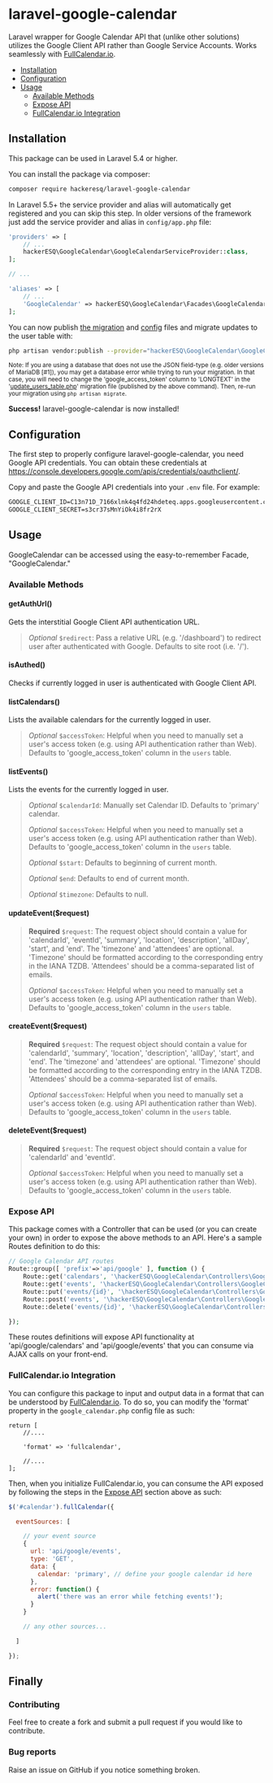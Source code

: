 # laravel-google-calendar

Laravel wrapper for Google Calendar API that (unlike other solutions) utilizes the Google Client API rather than Google Service Accounts. Works seamlessly with [FullCalendar.io](http://fullcalendar.io).

- [Installation](#installation)
- [Configuration](#configuration)
- [Usage](#usage)
  - [Available Methods](#available-methods)
  - [Expose API](#expose-api)
  - [FullCalendar.io Integration](#fullcalendario-integration)

## Installation

This package can be used in Laravel 5.4 or higher.

You can install the package via composer:

``` bash
composer require hackeresq/laravel-google-calendar
```

In Laravel 5.5+ the service provider and alias will automatically get registered and you can skip this step. In older versions of the framework just add the service provider and alias in `config/app.php` file:

```php
'providers' => [
    // ...
    hackerESQ\GoogleCalendar\GoogleCalendarServiceProvider::class,
];

// ...

'aliases' => [
    // ...
    'GoogleCalendar' => hackerESQ\GoogleCalendar\Facades\GoogleCalendar::class,
];
```

You can now publish [the migration](https://github.com/hackerESQ/laravel-google-calendar/blob/master/database/migrations/update_users_table.php) and [config](https://github.com/hackerESQ/laravel-google-calendar/blob/master/config/google_calendar.php) files and migrate updates to the user table with:

```bash
php artisan vendor:publish --provider="hackerESQ\GoogleCalendar\GoogleCalendarServiceProvider" && php artisan migrate
```

<small>Note: If you are using a database that does not use the JSON field-type (e.g. older versions of MariaDB [#1]), you may get a database error while trying to run your migration. In that case, you will need to change the 'google_access_token' column to 'LONGTEXT' in the '[update_users_table.php](https://github.com/hackerESQ/laravel-google-calendar/blob/master/database/migrations/update_users_table.php)' migration file (published by the above command). Then, re-run your migration using `php artisan migrate`. </small>

<b>Success!</b> laravel-google-calendar is now installed!

## Configuration

The first step to properly configure laravel-google-calendar, you need Google API credentials. You can obtain these credentials at https://console.developers.google.com/apis/credentials/oauthclient/. 

Copy and paste the Google API credentials into your `.env` file. For example:

```reStructuredText
GOOGLE_CLIENT_ID=C13n71D_7166xlnk4q4fd24hdeteq.apps.googleusercontent.com
GOOGLE_CLIENT_SECRET=s3cr37sMnYiOk4i8fr2rX
```

## Usage

GoogleCalendar can be accessed using the easy-to-remember Facade, "GoogleCalendar."

### Available Methods

#### getAuthUrl()

Gets the interstitial Google Client API authentication URL.

> *Optional* `$redirect`: Pass a relative URL (e.g. '/dashboard') to redirect user after authenticated with Google. Defaults to site root (i.e. '/').

#### isAuthed()

Checks if currently logged in user is authenticated with Google Client API.

#### listCalendars()

Lists the available calendars for the currently logged in user.

> *Optional* `$accessToken`: Helpful when you need to manually set a user's access token (e.g. using API authentication rather than Web). Defaults to  'google_access_token' column in the `users` table. 

#### listEvents()

Lists the events for the currently logged in user.

> *Optional* `$calendarId`: Manually set Calendar ID. Defaults to 'primary' calendar.
>
> *Optional* `$accessToken`: Helpful when you need to manually set a user's access token (e.g. using API authentication rather than Web). Defaults to 'google_access_token' column in the `users` table. 
>
> *Optional* `$start`: Defaults to beginning of current month.
>
> *Optional* `$end`: Defaults to end of current month.
>
> *Optional* `$timezone`: Defaults to null.

#### updateEvent($request)

> **Required** `$request`: The request object should contain a value for 'calendarId', 'eventId', 'summary', 'location', 'description', 'allDay', 'start', and 'end'. The 'timezone' and 'attendees' are optional. 'Timezone' should be formatted according to the corresponding entry in the IANA TZDB. 'Attendees' should be a comma-separated list of emails.
>
> *Optional* `$accessToken`: Helpful when you need to manually set a user's access token (e.g. using API authentication rather than Web). Defaults to 'google_access_token' column in the `users` table. 

#### createEvent($request)

> **Required** `$request`: The request object should contain a value for 'calendarId', 'summary', 'location', 'description', 'allDay', 'start', and 'end'. The 'timezone' and 'attendees' are optional. 'Timezone' should be formatted according to the corresponding entry in the IANA TZDB. 'Attendees' should be a comma-separated list of emails.
>
> *Optional* `$accessToken`: Helpful when you need to manually set a user's access token (e.g. using API authentication rather than Web). Defaults to 'google_access_token' column in the `users` table. 

#### deleteEvent($request)

> **Required** `$request`: The request object should contain a value for 'calendarId' and 'eventId'.
>
> *Optional* `$accessToken`: Helpful when you need to manually set a user's access token (e.g. using API authentication rather than Web). Defaults to 'google_access_token' column in the `users` table. 

### Expose API

This package comes with a Controller that can be used (or you can create your own) in order to expose the above methods to an API. Here's a sample Routes definition to do this:

```php
// Google Calendar API routes
Route::group([ 'prefix'=>'api/google' ], function () {
	Route::get('calendars', '\hackerESQ\GoogleCalendar\Controllers\GoogleCalendarController@listCalendars');
	Route::get('events', '\hackerESQ\GoogleCalendar\Controllers\GoogleCalendarController@listEvents');
	Route::put('events/{id}', '\hackerESQ\GoogleCalendar\Controllers\GoogleCalendarController@updateEvent');
	Route::post('events', '\hackerESQ\GoogleCalendar\Controllers\GoogleCalendarController@createEvent');
	Route::delete('events/{id}', '\hackerESQ\GoogleCalendar\Controllers\GoogleCalendarController@deleteEvent');

});
```

These routes definitions will expose API functionality at 'api/google/calendars' and 'api/google/events' that you can consume via AJAX calls on your front-end.

### FullCalendar.io Integration

You can configure this package to input and output data in a format that can be understood by [FullCalendar.io](http://fullcalendar.io). To do so, you can modify the 'format' property in the `google_calendar.php` config file as such:

	return [
		//....
		
		'format' => 'fullcalendar',
		
		//....
	];
Then, when you initialize FullCalendar.io, you can consume the API exposed by following the steps in the [Expose API](#expose-api) section above as such:

```javascript
$('#calendar').fullCalendar({

  eventSources: [

    // your event source
    {
      url: 'api/google/events',
      type: 'GET',
      data: {
		calendar: 'primary', // define your google calendar id here
      },
      error: function() {
		alert('there was an error while fetching events!');
      }
    }

    // any other sources...

  ]

});
```

## Finally

### Contributing
Feel free to create a fork and submit a pull request if you would like to contribute.

### Bug reports
Raise an issue on GitHub if you notice something broken.


